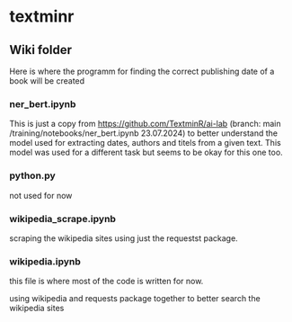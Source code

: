# textminr

## Wiki folder

Here is where the programm for finding the correct publishing date of a book will be created

### ner_bert.ipynb

This is just a copy from https://github.com/TextminR/ai-lab (branch: main /training/notebooks/ner_bert.ipynb 23.07.2024) to better understand the model used for extracting dates, authors and titels from a given text. This model was used for a different task but seems to be okay for this one too.

### python.py

not used for now

### wikipedia_scrape.ipynb

scraping the wikipedia sites using just the requestst package.

### wikipedia.ipynb

this file is where most of the code is written for now.

using wikipedia and requests package together to better search the wikipedia sites